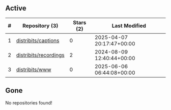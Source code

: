 ## Active
| # | Repository (3) | Stars (2) | Last Modified |
| --- | --- | --- | --- |
| 1 | [distribits/captions](https://hub.datalad.org/distribits/captions) | 0 | 2025-04-07 20:17:47+00:00 |
| 2 | [distribits/recordings](https://hub.datalad.org/distribits/recordings) | 2 | 2024-08-09 12:40:44+00:00 |
| 3 | [distribits/www](https://hub.datalad.org/distribits/www) | 0 | 2025-06-06 06:44:08+00:00 |

## Gone
No repositories found!
